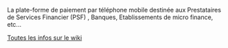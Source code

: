 La plate-forme de paiement par téléphone mobile destinée aux Prestataires de Services Financier (PSF) , Banques, Etablissements de micro finance, etc...

[Toutes les infos sur le wiki](https://github.com/MCBCorp/Kash-Abriva/wiki)